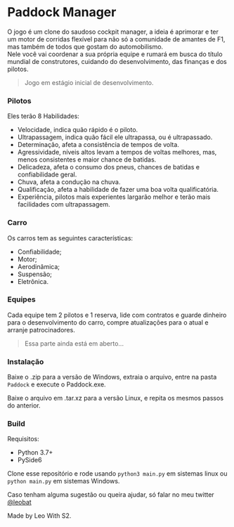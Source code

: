 # Paddock Manager

O jogo é um clone do saudoso cockpit manager, a ideia é aprimorar e ter um motor de corridas flexível para não só a comunidade de amantes de F1, mas também de todos que gostam do automobilismo.  
Nele você vai coordenar a sua própria equipe e rumará em busca do título mundial de construtores, cuidando do desenvolvimento, das finanças e dos pilotos.

> Jogo em estágio inicial de desenvolvimento.

### Pilotos

Eles terão 8 Habilidades:

- Velocidade, indica quão rápido é o piloto.
- Ultrapassagem, indica quão fácil ele ultrapassa, ou é ultrapassado.
- Determinação, afeta a consistência de tempos de volta.
- Agressividade, níveis altos levam a tempos de voltas melhores, mas, menos consistentes e maior chance de batidas.
- Delicadeza, afeta o consumo dos pneus, chances de batidas e confiabilidade geral.
- Chuva, afeta a condução na chuva.
- Qualificação, afeta a habilidade de fazer uma boa volta qualificatória.
- Experiência, pilotos mais experientes largarão melhor e terão mais facilidades com ultrapassagem.

### Carro

Os carros tem as seguintes características:

- Confiabilidade;
- Motor;
- Aerodinâmica;
- Suspensão;
- Eletrônica.

### Equipes

Cada equipe tem 2 pilotos e 1 reserva, lide com contratos e guarde dinheiro para o desenvolvimento do carro, compre atualizações para o atual e arranje patrocinadores.

> Essa parte ainda está em aberto...

### Instalação

Baixe o .zip para a versão de Windows, extraia o arquivo, entre na pasta `Paddock` e execute o Paddock.exe.

Baixe o arquivo em .tar.xz para a versão Linux, e repita os mesmos passos do anterior. 

### Build
Requisitos:
- Python 3.7+
- PySide6

Clone esse repositório e rode usando `python3 main.py` em sistemas linux ou `python main.py` em sistemas Windows.

Caso tenham alguma sugestão ou queira ajudar, só falar no meu twitter [@leobat](https://twitter.com/leobat)

Made by Leo With S2.